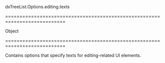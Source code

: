 <!--id-->dxTreeList.Options.editing.texts<!--/id-->
===========================================================================
<!--type-->Object<!--/type-->
===========================================================================

<!--shortDescription-->
Contains options that specify texts for editing-related UI elements.
<!--/shortDescription-->

<!--fullDescription-->

<!--/fullDescription-->